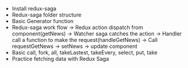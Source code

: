 -   Install redux-saga
-   Redux-saga folder structure
-   Basic Generator function
-   Redux-saga work flow
    -> Redux action dispatch from component(getNews)
    -> Watcher saga catches the action
    -> Handler call a function to make the request(handleGetNews)
    -> Call requestGetNews
    -> setNews
    -> update component
-   Basic call, fork, all, takeLastest, takeEvery, select, put, take
-   Practice fetching data with Redux Saga

